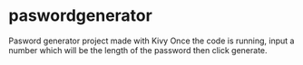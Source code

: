 # paswordgenerator
Pasword generator project made with Kivy
Once the code is running, input a number which will be the length of the password then click generate.
